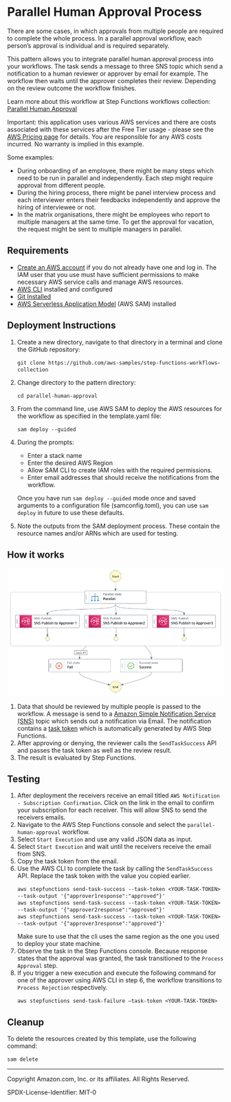 # Parallel Human Approval Process

There are some cases, in which approvals from multiple people are required to complete the whole process. In a parallel approval workflow, each person’s approval is individual and is required separately. 

This pattern allows you to integrate parallel human approval process into your workflows. The task sends a message to three SNS topic which send a notification to a human reviewer or approver by email for example. The workflow then waits until the approver completes their review. Depending on the review outcome the workflow finishes.

Learn more about this workflow at Step Functions workflows collection: [Parallel Human Approval](https://serverlessland.com/workflows/parallel-human-approval)

Important: this application uses various AWS services and there are costs associated with these services after the Free Tier usage - please see the [AWS Pricing page](https://aws.amazon.com/pricing/) for details. You are responsible for any AWS costs incurred. No warranty is implied in this example.

Some examples:

* During onboarding of an employee, there might be many steps which need to be run in parallel and independently. Each step might require approval from different people. 
* During the hiring process, there might be panel interview process and each interviewer enters their feedbacks independently and approve the hiring of interviewee or not.
* In the matrix organisations, there might be employees who report to multiple managers at the same time. To get the approval for vacation, the request might be sent to multiple managers in parallel.



## Requirements

* [Create an AWS account](https://portal.aws.amazon.com/gp/aws/developer/registration/index.html) if you do not already have one and log in. The IAM user that you use must have sufficient permissions to make necessary AWS service calls and manage AWS resources.
* [AWS CLI](https://docs.aws.amazon.com/cli/latest/userguide/install-cliv2.html) installed and configured
* [Git Installed](https://git-scm.com/book/en/v2/Getting-Started-Installing-Git)
* [AWS Serverless Application Model](https://docs.aws.amazon.com/serverless-application-model/latest/developerguide/serverless-sam-cli-install.html) (AWS SAM) installed

## Deployment Instructions

1. Create a new directory, navigate to that directory in a terminal and clone the GitHub repository:
    ``` 
    git clone https://github.com/aws-samples/step-functions-workflows-collection
    ```
1. Change directory to the pattern directory:
    ```
    cd parallel-human-approval
    ```
1. From the command line, use AWS SAM to deploy the AWS resources for the workflow as specified in the template.yaml file:
    ```
    sam deploy --guided
    ```
1. During the prompts:
    * Enter a stack name
    * Enter the desired AWS Region
    * Allow SAM CLI to create IAM roles with the required permissions.
    * Enter email addresses that should receive the notifications from the workflow.

    Once you have run `sam deploy --guided` mode once and saved arguments to a configuration file (samconfig.toml), you can use `sam deploy` in future to use these defaults.

1. Note the outputs from the SAM deployment process. These contain the resource names and/or ARNs which are used for testing.

## How it works

![image](./resources/statemachine.png)

1. Data that should be reviewed by multiple people is passed to the workflow. A message is send to a [Amazon Simple Notification Service (SNS)](https://aws.amazon.com/sns/) topic which sends out a notification via Email. The notification contains a [task token](https://docs.aws.amazon.com/step-functions/latest/dg/connect-to-resource.html#connect-wait-token) which is automatically generated by AWS Step Functions.
2. After approving or denying, the reviewer calls the `SendTaskSuccess` API and passes the task token as well as the review result. 
3. The result is evaluated by Step Functions.  

## Testing

1. After deployment the receivers receive an email titled `AWS Notification - Subscription Confirmation`. Click on the link in the email to confirm your subscription for each receiver. This will allow SNS to send the receivers emails.
2. Navigate to the AWS Step Functions console and select the `parallel-human-approval` workflow.
3. Select `Start Execution` and use any valid JSON data as input.
4. Select `Start Execution` and wait until the receivers receive the email from SNS.
5. Copy the task token from the email.
6. Use the AWS CLI to complete the task by calling the `SendTaskSuccess` API. Replace the task token with the value you copied earlier. 
    ```
   aws stepfunctions send-task-success --task-token <YOUR-TASK-TOKEN> --task-output '{"approver1response":"approved"}'
   aws stepfunctions send-task-success --task-token <YOUR-TASK-TOKEN> --task-output '{"approver2response":"approved"}'
   aws stepfunctions send-task-success --task-token <YOUR-TASK-TOKEN> --task-output '{"approver3response":"approved"}'
   ```
   Make sure to use that the cli uses the same region as the one you used to deploy your state machine.
5. Observe the task in the Step Functions console. Because response states that the approval was granted, the task transitioned to the `Process Approval` step.
6. If you trigger a new execution and execute the following command for one of the approver using AWS CLI in step 6, the workflow transitions to `Process Rejection` respectively.
      ```
      aws stepfunctions send-task-failure —task-token <YOUR-TASK-TOKEN>
      ```

## Cleanup
 
To delete the resources created by this template, use the following command:

```bash
sam delete
```

----
Copyright Amazon.com, Inc. or its affiliates. All Rights Reserved.

SPDX-License-Identifier: MIT-0

